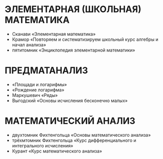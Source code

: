 








# ЭЛЕМЕНТАРНАЯ (ШКОЛЬНАЯ) МАТЕМАТИКА
- Сканави «Элементарная математика»
- Крамор «Повторяем и систематизируем школьный курс алгебры и начал анализа»
- пятитомник «Энциклопедия элементарной математики»

# ПРЕДМАТАНАЛИЗ
- «Площади и логарифмы»
- «Рождение логарифма»
- Маркушевич «Ряды» 
- Выгодский «Основы исчисления бесконечно малых»

# МАТЕМАТИЧЕСКИЙ АНАЛИЗ
- двухтомник Фихтенгольца «Основы математического анализа»
- трёхмтомник Фихтенгольца «Курс дифференциального и интегрального исчисления»
- Курант «Курс математического анализа» 
